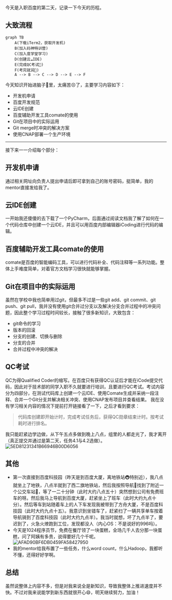 今天是入职百度的第二天，记录一下今天的历程。

## 大致流程

```mermaid
graph TB
    A(下载iTerm2，获取开发机)
    B(加入码神特训营)
    C(加入度学堂学习)
    D(创建云☁️IDE)
    E(完成QC考试💯)
    F(考完就润🏃)
    A --> B --> C --> D --> E --> F
```

今天知识开始进脑子🧠里，太痛苦😣了，主要学习内容如下：
- 开发机申请
- 百度开发规范
- 云IDE创建
- 百度辅助开发工具comate的使用
- Git在项目中的实际运用
- Git merge时冲突的解决方案
- 使用CNAP部署一个生产环境

---
接下来一一介绍每个部分：

## 开发机申请
通过相关网址向负责人提出申请后即可拿到自己的账号密码，挺简单，我的mentor直接发给我了。

## 云IDE创建
一开始我还傻傻的去下载了一个PyCharm，后面通过阅读文档我了解了如何在一个代码仓库中创建一个云IDE，并且可以用百度内部编辑器iCoding进行代码的编辑。

## 百度辅助开发工具comate的使用
comate是百度的智能编码工具，可以进行代码补全、代码注释等一系列功能。整体上手难度简单，对着官方文档学习很快就能够掌握。

## Git在项目中的实际运用
虽然在学校中我也简单用过git，但最多不过是一些git add、git commit、git push、git pull，我并没有使用git合并过分支以及解决分支合并过程中的冲突问题，因此整个学习过程时间较长，接触了很多新知识，大致包含：
- git命令的学习
- 版本的回滚
- 分支的创建、切换与删除
- 分支的合并
- 合并过程中冲突的解决

## QC考试
QC为得Qualified Coder的缩写。在百度只有获得QC认证后才能在iCode提交代码，因此对于技术部的同学入职不久就要进行培训，且要进行QC考试。考试内容分为四部分，在测试代码库上创建一个云IDE、使用Comate生成并采纳一段注释、合并一个Git分支并解决相关冲突、使用CNAP发布项目并查看结果。
我在没有学习相关内容的情况下提前打开链接看了一下，之后才看到要求：

> 代码库创建即开始计时，完成考试任务后，获得QC勋章结束计时。按考试耗时进行排名。

我只能赶紧边学边做，从下午五点多做到晚上八点，组里的人都走光了，我才离开（真正提交并通过是第二天，任务4.1与4.2选做）。
![5ED81231341B66946B00D6056](https://github.com/user-attachments/assets/1208c004-8f0c-4499-94ec-141da7bb2da5)

## 其他
- 第一次直接到百度科技园（昨天是到百度大厦，离地铁站🚇特别近），我八点就坐上了地铁，八点半就到了西二旗地铁站，然后我按照导航🧭找到了附近一个公交车站🚏，等了一二十分钟（此时大约八点五十）突然想到公司有免费班车的呀。然后我马上导航到百度大厦，赶紧坐上了班车（此时大约九点十分）。然后等车到站随着车上的人下车发现我被带到了方舟大厦，不是百度科技园（此时大约九点十五）。我意识到坐错车了，赶紧扫了一辆共享单车按着导航骑到了百度科技园（此时大约九点半）。我当时就想，坏了九点半了，要迟到了，火急火燎跑到工位，发现都没人（内心OS：不是说好的996吗）。
- 今天是1024程序员节，免费在餐厅领了一块蛋糕，全场几千人去分那一块蛋糕，问了阿姨有多贵，说得要好几个千呢。
![AFAD90BF6DB0459FA58427950](https://github.com/user-attachments/assets/a07326fb-59bd-4307-b4e5-5af1d4c5f8a3)
- 我的mentor给我布置了一些任务，什么word count，什么Hadoop，我都听不懂，还得好好学啊。

## 总结
虽然说整体上内容不多，但是对我来说全是新知识，导致我整体上推进速度并不快。不过对我来说能学到新东西就很开心😄，明天继续努力，加油！

<!-- ##{"timestamp":1729776431}## -->